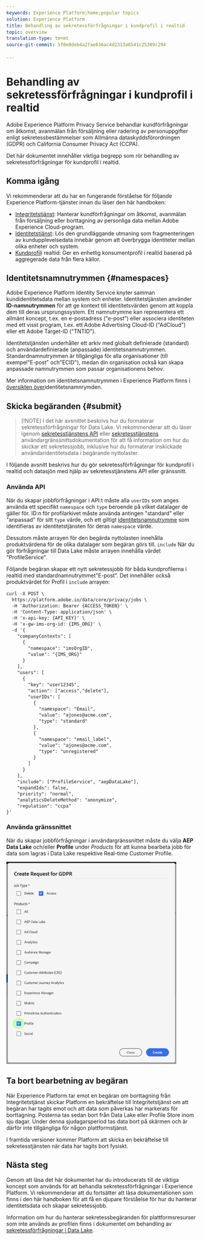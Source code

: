 ```yaml
---
keywords: Experience Platform;home;popular topics
solution: Experience Platform
title: Behandling av sekretessförfrågningar i kundprofil i realtid
topic: overview
translation-type: tm+mt
source-git-commit: 5f0e0deb4a2fae636ac4d2313a6541c25309c294

---
```



# Behandling av sekretessförfrågningar i kundprofil i realtid

Adobe Experience Platform Privacy Service behandlar kundförfrågningar om åtkomst, avanmälan från försäljning eller radering av personuppgifter enligt sekretessbestämmelser som Allmänna dataskyddsförordningen (GDPR) och California Consumer Privacy Act (CCPA).

Det här dokumentet innehåller viktiga begrepp som rör behandling av sekretessförfrågningar för kundprofil i realtid.

## Komma igång

Vi rekommenderar att du har en fungerande förståelse för följande Experience Platform-tjänster innan du läser den här handboken:

* [Integritetstjänst](home.md): Hanterar kundförfrågningar om åtkomst, avanmälan från försäljning eller borttagning av personliga data mellan Adobe Experience Cloud-program.
* [Identitetstjänst](../identity-service/home.md): Lös den grundläggande utmaning som fragmenteringen av kundupplevelsedata innebär genom att överbrygga identiteter mellan olika enheter och system.
* [Kundprofil](../profile/home.md)i realtid: Ger en enhetlig konsumentprofil i realtid baserad på aggregerade data från flera källor.

## Identitetsnamnutrymmen {#namespaces}

Adobe Experience Platform Identity Service knyter samman kundidentitetsdata mellan system och enheter. Identitetstjänsten använder **ID-namnutrymmen** för att ge kontext till identitetsvärden genom att koppla dem till deras ursprungssystem. Ett namnutrymme kan representera ett allmänt koncept, t.ex. en e-postadress (&quot;e-post&quot;) eller associera identiteten med ett visst program, t.ex. ett Adobe Advertising Cloud-ID (&quot;AdCloud&quot;) eller ett Adobe Target-ID (&quot;TNTID&quot;).

Identitetstjänsten underhåller ett arkiv med globalt definierade (standard) och användardefinierade (anpassade) identitetsnamnutrymmen. Standardnamnutrymmen är tillgängliga för alla organisationer (till exempel&quot;E-post&quot; och&quot;ECID&quot;), medan din organisation också kan skapa anpassade namnutrymmen som passar organisationens behov.

Mer information om identitetsnamnutrymmen i Experience Platform finns i [översikten över](../identity-service/namespaces.md)identitetsnamnrymden.

## Skicka begäranden {#submit}

>[!NOTE] I det här avsnittet beskrivs hur du formaterar sekretessförfrågningar för Data Lake. Vi rekommenderar att du läser igenom [sekretesstjänstens API](../privacy-service/api/getting-started.md) eller [sekretesstjänstens](../privacy-service/ui/overview.md) användargränssnittsdokumentation för att få information om hur du skickar ett sekretessjobb, inklusive hur du formaterar inskickade användaridentitetsdata i begärande nyttolaster.

I följande avsnitt beskrivs hur du gör sekretessförfrågningar för kundprofil i realtid och datasjön med hjälp av sekretesstjänstens API eller gränssnitt.

### Använda API

När du skapar jobbförfrågningar i API:t måste alla `userIDs` som anges använda ett specifikt `namespace` och `type` beroende på vilket datalager de gäller för. ID:n för profilarkivet måste använda antingen &quot;standard&quot; eller &quot;anpassad&quot; för sitt `type` värde, och ett giltigt [identitetsnamnutrymme](#namespaces) som identifieras av identitetstjänsten för deras `namespace` värde.


Dessutom måste arrayen för den begärda nyttolasten innehålla produktvärdena för de olika datalager som begäran görs till. `include` När du gör förfrågningar till Data Lake måste arrayen innehålla värdet &quot;ProfileService&quot;.

Följande begäran skapar ett nytt sekretessjobb för båda kundprofilerna i realtid med standardnamnutrymmet&quot;E-post&quot;. Det innehåller också produktvärdet för Profil i `include` arrayen:

```shell
curl -X POST \
  https://platform.adobe.io/data/core/privacy/jobs \
  -H 'Authorization: Bearer {ACCESS_TOKEN}' \
  -H 'Content-Type: application/json' \
  -H 'x-api-key: {API_KEY}' \
  -H 'x-gw-ims-org-id: {IMS_ORG}' \
  -d '{
    "companyContexts": [
      {
        "namespace": "imsOrgID",
        "value": "{IMS_ORG}"
      }
    ],
    "users": [
      {
        "key": "user12345",
        "action": ["access","delete"],
        "userIDs": [
          {
            "namespace": "Email",
            "value": "ajones@acme.com",
            "type": "standard"
          },
          {
            "namespace": "email_label",
            "value": "ajones@acme.com",
            "type": "unregistered"
          }
        ]
      }
    ],
    "include": ["ProfileService", "aepDataLake"],
    "expandIds": false,
    "priority": "normal",
    "analyticsDeleteMethod": "anonymize",
    "regulation": "ccpa"
}'
```

### Använda gränssnittet

När du skapar jobbförfrågningar i användargränssnittet måste du välja **AEP Data Lake** och/eller **Profile** under _Products_ för att kunna bearbeta jobb för data som lagras i Data Lake respektive Real-time Customer Profile.

<img src="images/privacy/product-value.png" width="450"><br>

## Ta bort bearbetning av begäran

När Experience Platform tar emot en begäran om borttagning från Integritetstjänst skickar Platform en bekräftelse till Integritetstjänst om att begäran har tagits emot och att data som påverkas har markerats för borttagning. Posterna tas sedan bort från Data Lake eller Profile Store inom sju dagar. Under denna sjudagarsperiod tas data bort på skärmen och är därför inte tillgängliga för någon plattformstjänst.

I framtida versioner kommer Platform att skicka en bekräftelse till sekretesstjänsten när data har tagits bort fysiskt.

## Nästa steg

Genom att läsa det här dokumentet har du introducerats till de viktiga koncept som används för att behandla sekretessförfrågningar i Experience Platform. Vi rekommenderar att du fortsätter att läsa dokumentationen som finns i den här handboken för att få en djupare förståelse för hur du hanterar identitetsdata och skapar sekretessjobb.

Information om hur du hanterar sekretessbegäranden för plattformsresurser som inte används av profilen finns i dokumentet om behandling av [sekretessförfrågningar i Data Lake](../catalog/privacy.md).